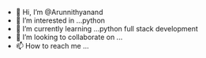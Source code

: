 - 👋 Hi, I’m @Arunnithyanand
- 👀 I’m interested in ...python
- 🌱 I’m currently learning ...python full stack development
- 💞️ I’m looking to collaborate on ...
- 📫 How to reach me ...

<!---
Arunnithyanand/Arunnithyanand is a ✨ special ✨ repository because its `README.md` (this file) appears on your GitHub profile.
You can click the Preview link to take a look at your changes.
--->
